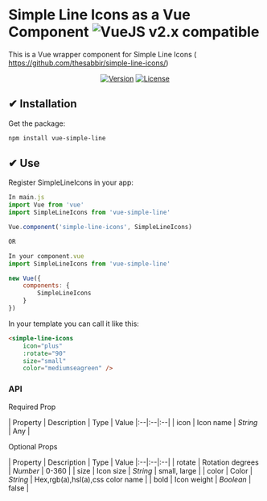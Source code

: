 # Simple Line Icons as a Vue Component ![VueJS v2.x compatible](https://img.shields.io/badge/vue%202.x-compatible-green.svg)

This is a Vue wrapper component for Simple Line Icons ( https://github.com/thesabbir/simple-line-icons/)
<p align="center">
<a href="https://www.npmjs.com/package/vue-simple-line"><img src="https://img.shields.io/badge/npm-1.0.5-blue.svg" alt="Version"></a>
  <a href="https://www.npmjs.com/package/vue-simple-line"><img src="https://img.shields.io/badge/license-MIT-green.svg" alt="License"></a>
</p>

## ✔ Installation

Get the package:
```bash
npm install vue-simple-line
```

## ✔ Use

Register SimpleLineIcons in your app:
```js
In main.js
import Vue from 'vue'
import SimpleLineIcons from 'vue-simple-line'

Vue.component('simple-line-icons', SimpleLineIcons)

OR

In your component.vue
import SimpleLineIcons from 'vue-simple-line'

new Vue({
    components: {
        SimpleLineIcons
    }
})
```

In your template you can call it like this:

```html
<simple-line-icons
	icon="plus"
	:rotate="90"
	size="small"
	color="mediumseagreen" />

```
### API

Required Prop

| Property | Description | Type | Value
|:--|:--|:--|
| icon | Icon name | <i>String</i> | Any |

Optional Props

| Property | Description | Type | Value
|:--|:--|:--|
| rotate | Rotation degrees | <i>Number</i> | 0-360 |
| size | Icon size | <i>String</i> | small, large |
| color | Color | <i>String</i> | Hex,rgb(a),hsl(a),css color name |
| bold | Icon weight | <i>Boolean</i> | false |

